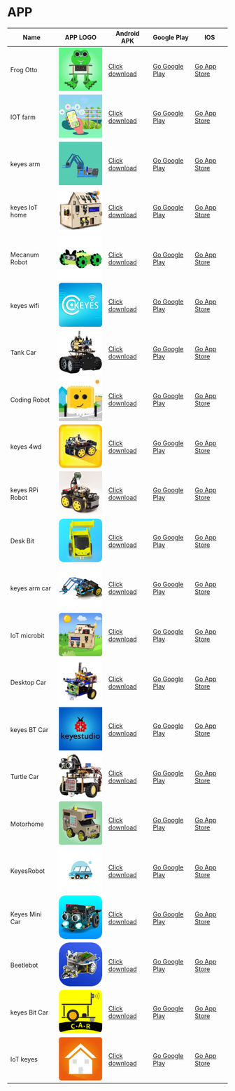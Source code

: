 # APP

|Name|APP LOGO|Android APK|Google Play|IOS|
|-|-|-|-|-|
|Frog Otto|![](./APP/FrogOtto.jpg)| [Click download](https://xiazai.keyesrobot.cn/APP/Frog%20Otto.apk) | [Go Google Play](https://play.google.com/store/apps/details?id=com.keyestudio.frogotto) | [Go App Store](https://apps.apple.com/cn/app/frog-otto/id1468989742) |
|IOT farm|![](./APP/IOTfarm.png)| [Click download](https://xiazai.keyesrobot.cn/APP/IOT%20farm.apk) | [Go Google Play](https://play.google.com/store/apps/details?id=com.keyestudio.IOTfarm) | [Go App Store](https://apps.apple.com/cn/app/iot-farm/id6449963351) |
|keyes arm|![](./APP/keyesarm.png)| [Click download](https://xiazai.keyesrobot.cn/APP/keyes%20arm.apk) | [Go Google Play](https://play.google.com/store/apps/details?id=com.keyestudio.keyes_arm_123) | [Go App Store](https://apps.apple.com/cn/app/keyes-arm/id1487006837) |
|keyes IoT home|![](./APP/keyesIoThome.png)| [Click download](https://xiazai.keyesrobot.cn/APP/keyes%20IOT%20home.apk) | [Go Google Play](https://play.google.com/store/apps/details?id=com.keyestudio.keyesiothome) | [Go App Store](https://apps.apple.com/cn/app/keyes-iot-home/id1632145752) |
|Mecanum Robot|![](./APP/MecanumRobot.png)| [Click download](https://xiazai.keyesrobot.cn/APP/Mecanum%20Robot.apk) | [Go Google Play](https://play.google.com/store/apps/details?id=com.keyestudio.mecanum_robot) | [Go App Store](https://apps.apple.com/cn/app/mecanum-robot/id1582947578) |
|keyes wifi|![](./APP/keyeswifi.png)| [Click download](https://xiazai.keyesrobot.cn/APP/keyes%20wifi.apk) | [Go Google Play](https://play.google.com/store/apps/details?id=com.keyestudio.esp8266_web_wifi2) | [Go App Store](https://apps.apple.com/cn/app/keyes-link/id1586418833)|
|Tank Car|![](./APP/TankCar.png)| [Click download](https://xiazai.keyesrobot.cn/APP/Tank%20Car.apk) | [Go Google Play](https://play.google.com/store/apps/details?id=com.keyestudio.tankcar3) | [Go App Store](https://) |
|Coding Robot|![](./APP/CodingRobot.jpg)| [Click download](https://xiazai.keyesrobot.cn/APP/Coding%20Robot.apk) | [Go Google Play](https://play.google.com/store/apps/details?id=com.keyestudio.codingrobot2) | [Go App Store](https://apps.apple.com/cn/app/coding-robot/id1461427360) |
|keyes 4wd|![](./APP/keyes4wd.png)| [Click download](https://xiazai.keyesrobot.cn/APP/keyes%204wd.apk) | [Go Google Play](https://play.google.com/store/apps/details?id=com.keyestudio.keyes4wd) | [Go App Store](https://) |
|keyes RPi Robot|![](./APP/keyesRPiRobot.png)| [Click download](https://xiazai.keyesrobot.cn/APP/keyes%20RPi%20Robot.apk) | [Go Google Play](https://play.google.com/store/apps/details?id=com.keyestudio.keyes_rpi_robot) | [Go App Store](https://) |
|Desk Bit|![](./APP/DeskBit.png)| [Click download](https://xiazai.keyesrobot.cn/APP/Desk%20Bit.apk) | [Go Google Play](https://play.google.com/store/apps/details?id=com.keyestudio.deskbit) | [Go App Store](https://apps.apple.com/cn/app/desk-bit/id1548904418) |
|keyes arm car|![3434](./APP/keyesarmcar.png)| [Click download](https://xiazai.keyesrobot.cn/APP/keyes%20arm%20car.apk) | [Go Google Play](https://play.google.com/store/apps/details?id=com.keyestudio.keyes_arm_car) | [Go App Store](https://) |
|IoT microbit|![](./APP/IoTmicrobit.png)| [Click download](https://xiazai.keyesrobot.cn/APP/IoT%20microbit.apk) | [Go Google Play](https://play.google.com/store/apps/details?id=com.keyestudio.iot_microbit) | [Go App Store](https://) |
|Desktop Car|![](./APP/DesktopCar.png)| [Click download](https://xiazai.keyesrobot.cn/APP/Desktop%20Car.apk) | [Go Google Play](https://play.google.com/store/apps/details?id=com.keyestudio.tankcar) | [Go App Store](https://) |
|keyes BT Car|![](./APP/keyesBTCar.jpg)| [Click download](https://xiazai.keyesrobot.cn/APP/keyes%20BT%20Car.apk) | [Go Google Play](https://play.google.com/store/apps/details?id=com.keyestudio.keyesbtcar) | [Go App Store](https://apps.apple.com/cn/app/keyes-bt-car/id1455282913) |
|Turtle Car|![](./APP/TurtleCar.jpg)| [Click download](https://xiazai.keyesrobot.cn/APP/Turtle%20Car.apk) | [Go Google Play](https://play.google.com/store/apps/details?id=com.keyestudio.turtlecar) | [Go App Store](https://) |
|Motorhome|![](./APP/Motorhome.png)| [Click download](https://xiazai.keyesrobot.cn/APP/Motorhome.apk) | [Go Google Play](https://play.google.com/store/apps/details?id=com.keyestudio.motorhome) | [Go App Store](https://apps.apple.com/cn/app/motorhome/id1550541615) |
|KeyesRobot|![](./APP/KeyesRobot.png)| [Click download](https://xiazai.keyesrobot.cn/APP/KeyesRobot.apk) | [Go Google Play](https://play.google.com/store/apps/details?id=com.keyestudio.keyestudio) | [Go App Store](https://apps.apple.com/cn/app/keyesrobot/id1574585861) |
|Keyes Mini Car|![](./APP/KeyesMiniCar.png)| [Click download](https://xiazai.keyesrobot.cn/APP/Keyes%20Mini%20Car.apk) | [Go Google Play](https://play.google.com/store/apps/details?id=com.keyestudio.keyes_mini_car) | [Go App Store](https://apps.apple.com/cn/app/keyes-mini-car/id6444851735) |
|Beetlebot|![](./APP/Beetlebot.png)| [Click download](https://xiazai.keyesrobot.cn/APP/Beetlebot.apk) | [Go Google Play](https://play.google.com/store/apps/details?id=com.keyestudio.beetlecar) | [Go App Store](https://) |
|keyes Bit Car|![](./APP/keyesBitCar.png)| [Click download](https://xiazai.keyesrobot.cn/APP/keyes%20Bit%20Car.apk) | [Go Google Play](https://play.google.com/store/apps/details?id=com.keyestudio.desk_bit_car) |[Go App Store](https://apps.apple.com/cn/app/keyes-bit-car/id1524897128)|
|IoT keyes|![](./APP/IoTkeyes.png)| [Click download](https://xiazai.keyesrobot.cn/APP/keyes%20IoT.apk) | [Go Google Play](https://play.google.com/store/apps/details?id=com.keyestudio.iot_keyes)|[Go App Store](https://apps.apple.com/cn/app/iot-keyes/id1487578236)|




















